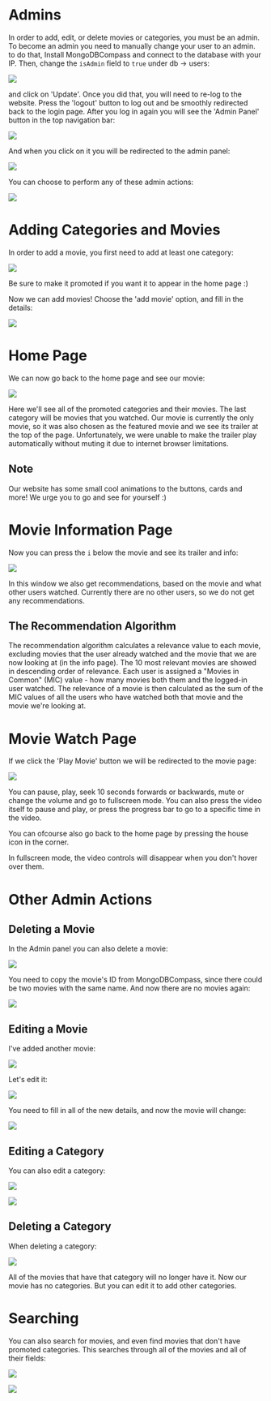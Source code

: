 # Admins
In order to add, edit, or delete movies or categories, you must be an admin. To become an admin you need to manually change your user to an admin. to do that, Install MongoDBCompass and connect to the database with your IP. Then, change the `isAdmin` field to `true` under db -> users:

![](../../PreviewImages/IsAdmin.png)

and click on 'Update'. Once you did that, you will need to re-log to the website. Press the 'logout' button to log out and be smoothly redirected back to the login page. After you log in again you will see the 'Admin Panel' button in the top navigation bar:

![](../../PreviewImages/Web/HomeAdmin.png)

And when you click on it you will be redirected to the admin panel:

![](../../PreviewImages/Web/Admin.png)

You can choose to perform any of these admin actions:

![](../../PreviewImages/Web/AdminDrop.png)

# Adding Categories and Movies
In order to add a movie, you first need to add at least one category:

![](../../PreviewImages/Web/AddCategory.png)

Be sure to make it promoted if you want it to appear in the home page :)

Now we can add movies!
Choose the 'add movie' option, and fill in the details:

![](../../PreviewImages/Web/AddMovie.png)

# Home Page
We can now go back to the home page and see our movie:

![](../../PreviewImages/Web/HomeMovie.png)

Here we'll see all of the promoted categories and their movies. The last category will be movies that you watched. Our movie is currently the only movie, so it was also chosen as the featured movie and we see its trailer at the top of the page. Unfortunately, we were unable to make the trailer play automatically without muting it due to internet browser limitations.

## Note
Our website has some small cool animations to the buttons, cards and more! We urge you to go and see for yourself :)

# Movie Information Page
Now you can press the `i` below the movie and see its trailer and info:

![](../../PreviewImages/Web/MovieInfo.png)

In this window we also get recommendations, based on the movie and what other users watched. Currently there are no other users, so we do not get any recommendations.

## The Recommendation Algorithm
The recommendation algorithm calculates a relevance value to each movie, excluding movies that the user already watched and the movie that we are now looking at (in the info page). The 10 most relevant movies are showed in descending order of relevance.
Each user is assigned a "Movies in Common" (MIC) value - how many movies both them and the logged-in user watched. The relevance of a movie is then calculated as the sum of the MIC values of all the users who have watched both that movie and the movie we're looking at.

# Movie Watch Page
If we click the 'Play Movie' button we will be redirected to the movie page:

![](../../PreviewImages/Web/MovieWatch.png)

You can pause, play, seek 10 seconds forwards or backwards, mute or change the volume and go to fullscreen mode. You can also press the video itself to pause and play, or press the progress bar to go to a specific time in the video.

You can ofcourse also go back to the home page by pressing the house icon in the corner.

In fullscreen mode, the video controls will disappear when you don't hover over them.

# Other Admin Actions

## Deleting a Movie
In the Admin panel you can also delete a movie:

![](../../PreviewImages/Web/DeleteMovie.png)

You need to copy the movie's ID from MongoDBCompass, since there could be two movies with the same name.
And now there are no movies again:

![](../../PreviewImages/Web/Deleted.png)

## Editing a Movie
I've added another movie:

![](../../PreviewImages/Web/NewMovie.png)

Let's edit it:

![](../../PreviewImages/Web/EditMovie.png)

You need to fill in all of the new details, and now the movie will change:

![](../../PreviewImages/Web/AfterEdit.png)

## Editing a Category
You can also edit a category:

![](../../PreviewImages/Web/EditCategory.png)

![](../../PreviewImages/Web/AfterCatEdit.png)

## Deleting a Category
When deleting a category:

![](../../PreviewImages/Web/DeleteCategory.png)

All of the movies that have that category will no longer have it. Now our movie has no categories. But you can edit it to add other categories.

# Searching
You can also search for movies, and even find movies that don't have promoted categories. This searches through all of the movies and all of their fields:

![](../../PreviewImages/Web/Search.png)

![](../../PreviewImages/Web/SearchResult.png)